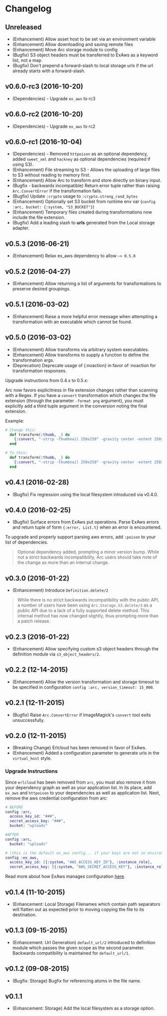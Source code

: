 # Changelog

## Unreleased
  * (Enhancement) Allow asset host to be set via an environment variable
  * (Enhancement) Allow downloading and saving remote files
  * (Enhancement) Move Arc storage module to config
  * (Bugfix) S3 object headers must be transferred to ExAws as a keyword list, not a map
  * (Bugfix) Don't prepend a forward-slash to local storage urls if the url already starts with a forward-slash.

## v0.6.0-rc3 (2016-10-20)
  * (Dependencies) - Upgrade `ex_aws` to rc3

## v0.6.0-rc2 (2016-10-20)
  * (Dependencies) - Upgrade `ex_aws` to rc2

## v0.6.0-rc1 (2016-10-04)
  * (Dependencies) - Removed `httpoison` as an optional dependency, added `sweet_xml` and `hackney` as optional dependencies (required if using S3).
  * (Enhancement) File streaming to S3 - Allows the uploading of large files to S3 without reading to memory first.
  * (Enhancement) Allow Arc to transform and store directly on binary input.
  * (Bugfix - backwards incompatible) Return error tuple rather than raising `Arc.ConvertError` if the transformation fails.
  * (Bugfix) Update `:crypto` usage to `:crypto.strong_rand_bytes`
  * (Enhancement) Optionally set S3 bucket from runtime env var  (`config :arc, bucket: {:system, "S3_BUCKET"}`)
  * (Enhancement) Temporary files created during transformations now include the file extension.
  * (Bugfix) Add a leading slash to **urls** generated from the Local storage adapter.

## v0.5.3 (2016-06-21)
  * (Enhancement) Relax ex_aws dependency to allow `~> 0.5.0`

## v0.5.2 (2016-04-27)
  * (Enhancement) Allow returning a list of arguments for transformations to preserve desired groupings.

## v0.5.1 (2016-03-02)
  * (Enhancement) Raise a more helpful error message when attempting a transformation with an executable which cannot be found.

## v0.5.0 (2016-03-02)
  * (Enhancement) Allow transforms via arbitrary system executables.
  * (Enhancement) Allow transforms to supply a function to define the transformation args.
  * (Deprecation) Deprecate usage of {:noaction} in favor of :noaction for transformation responses.

Upgrade instructions from 0.4.x to 0.5.x:

Arc now favors explicitness in file extension changes rather than scanning with a Regex.  If you have a `convert` transformation which changes the file extension (through the parameter `-format png` argument), you must explicitly add a third tuple argument in the conversion noting the final extension.

Example:

```elixir
# Change this:
  def transform(:thumb, _) do
    {:convert, "-strip -thumbnail 250x250^ -gravity center -extent 250x250 -format png"}
  end

# To this:
  def transform(:thumb, _) do
    {:convert, "-strip -thumbnail 250x250^ -gravity center -extent 250x250 -format png", :png} #<--- Note the third tuple argument with the output file extension
  end
```


## v0.4.1 (2016-02-28)
  * (Bugfix) Fix regression using the local filesystem introduced via v0.4.0.

## v0.4.0 (2016-02-25)
  * (Bugfix) Surface errors from ExAws put operations.  Parse ExAws errors and return tuple of form `{:error, List.t}` when an error is encountered.

To upgrade and properly support parsing aws errors, add `:poison` to your list of dependencies.

> Optional dependency added, prompting a minor version bump.  While not a strict backwards incompatibility, Arc users should take note of the change as more than an internal change.

## v0.3.0 (2016-01-22)
  * (Enhancement) Introduce `Definition.delete/2`

> While there is no strict backwards incompatibility with the public API, a number of users have been using `Arc.Storage.S3.delete/3` as a public API due to a lack of a fully supported delete method.  This internal method has now changed slightly, thus prompting more than a patch release.

## v0.2.3 (2016-01-22)
  * (Enhancement) Allow specifying custom s3 object headers through the definition module via `s3_object_headers/2`.

## v0.2.2 (12-14-2015)
  * (Enhancement) Allow the version transformation and storage timeout to be specified in configuration `config :arc, version_timeout: 15_000`.

## v0.2.1 (12-11-2015)
  * (Bugfix) Raise `Arc.ConvertError` if ImageMagick's `convert` tool exits unsuccessfully.

## v0.2.0 (12-11-2015)
  * (Breaking Change) Erlcloud has been removed in favor of ExAws.
  * (Enhancement) Added a configuration parameter to generate urls in the `virtual_host` style.

### Upgrade Instructions
Since `erlcloud` has been removed from `arc`, you must also remove it from your dependency graph as well as your application list. In its place, add `ex_aws` and `httpoison` to your dependencies as well as application list. Next, remove the aws credential configuration from arc:

```elixir
# BEFORE
config :arc,
  access_key_id: "###",		
  secret_access_key: "###",		
  bucket: "uploads"

#AFTER
config :arc,
  bucket: "uploads"

# (this is the default ex_aws config... if your keys are not in environment variables you can override it here)
config :ex_aws,
  access_key_id: [{:system, "AWS_ACCESS_KEY_ID"}, :instance_role],
  secret_access_key: [{:system, "AWS_SECRET_ACCESS_KEY"}, :instance_role]
```

Read more about how ExAws manages configuration [here](https://github.com/CargoSense/ex_aws).

## v0.1.4 (11-10-2015)
  * (Enhancement: Local Storage) Filenames which contain path separators will flatten out as expected prior to moving copying the file to its destination.

## v0.1.3 (09-15-2015)

  * (Enhancement: Url Generation) `default_url/2` introduced to definition module which passes the given scope as the second parameter.  Backwards compatibility is maintained for `default_url/1`.

## v0.1.2 (09-08-2015)

  * (Bugfix: Storage) Bugfix for referencing atoms in the file name.

## v0.1.1

  * (Enhancement: Storage) Add the local filesystem as a storage option.
